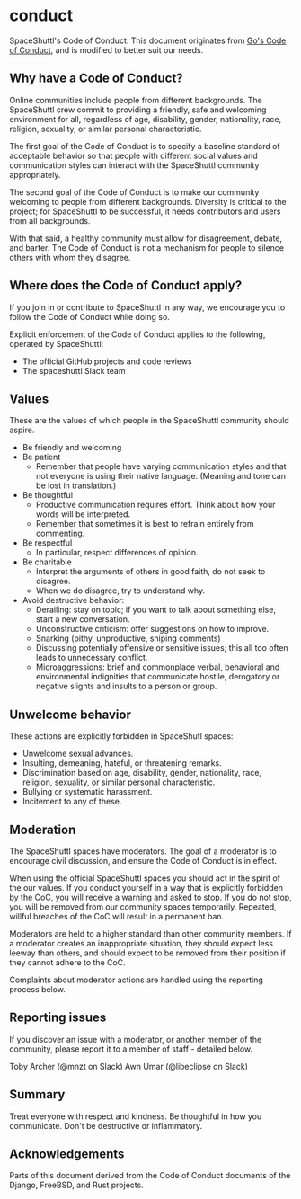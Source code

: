 # conduct

SpaceShuttl's Code of Conduct. This document originates from [Go's Code of Conduct](https://golang.org/conduct), and is modified to better suit our needs.

## Why have a Code of Conduct?

Online communities include people from different backgrounds. The SpaceShuttl crew commit to providing a friendly, safe and welcoming environment for all, regardless of age, disability, gender, nationality, race, religion, sexuality, or similar personal characteristic.

The first goal of the Code of Conduct is to specify a baseline standard of acceptable behavior so that people with different social values and communication styles can interact with the
SpaceShuttl community appropriately.

The second goal of the Code of Conduct is to make our community welcoming to people from different backgrounds. Diversity is critical to the project; for SpaceShuttl to be successful, it needs contributors and users from all backgrounds.

With that said, a healthy community must allow for disagreement, debate, and barter. The Code of Conduct is not a mechanism for people to silence others with whom they disagree.

## Where does the Code of Conduct apply?

If you join in or contribute to SpaceShuttl in any way, we encourage you to follow the Code of Conduct while doing so.

Explicit enforcement of the Code of Conduct applies to the following, operated by SpaceShuttl:
* The official GitHub projects and code reviews
* The spaceshuttl Slack team

## Values

These are the values of which people in the SpaceShuttl community should aspire.

* Be friendly and welcoming
* Be patient
  * Remember that people have varying communication styles and that not everyone is using their native language. (Meaning and tone can be lost in translation.)
* Be thoughtful
  * Productive communication requires effort. Think about how your words will be interpreted.
  * Remember that sometimes it is best to refrain entirely from commenting.
* Be respectful
  * In particular, respect differences of opinion.
* Be charitable
  * Interpret the arguments of others in good faith, do not seek to disagree.
  * When we do disagree, try to understand why.
* Avoid destructive behavior:
  * Derailing: stay on topic; if you want to talk about something else, start a new conversation.
  * Unconstructive criticism: offer suggestions on how to improve.
  * Snarking (pithy, unproductive, sniping comments)
  * Discussing potentially offensive or sensitive issues; this all too often leads to unnecessary conflict.
  * Microaggressions: brief and commonplace verbal, behavioral and environmental indignities that communicate hostile, derogatory or negative slights and insults to a person or group.

## Unwelcome behavior

These actions are explicitly forbidden in SpaceShutl spaces:

* Unwelcome sexual advances.
* Insulting, demeaning, hateful, or threatening remarks.
* Discrimination based on age, disability, gender, nationality, race, religion, sexuality, or similar personal characteristic.
* Bullying or systematic harassment.
* Incitement to any of these.

## Moderation

The SpaceShuttl spaces have moderators. The goal of a moderator is to encourage civil discussion, and ensure the Code of Conduct is in effect.

When using the official SpaceShuttl spaces you should act in the spirit of the our values. If you conduct yourself in a way that is explicitly forbidden by the CoC, you will receive a warning and asked to stop. If you do not stop, you will be removed from our community spaces temporarily. Repeated, willful breaches of the CoC will result in a permanent ban.

Moderators are held to a higher standard than other community members. If a moderator creates an inappropriate situation, they should expect less leeway than others, and should expect to be removed from their position if they cannot adhere to the CoC.

Complaints about moderator actions are handled using the reporting process below.

## Reporting issues

If you discover an issue with a moderator, or another member of the community, please report it to a member of staff - detailed below.

Toby Archer (@mnzt on Slack)
Awn Umar (@libeclipse on Slack)

## Summary

Treat everyone with respect and kindness. Be thoughtful in how you communicate. Don't be destructive or inflammatory.

## Acknowledgements

Parts of this document derived from the Code of Conduct documents of the Django, FreeBSD, and Rust projects.
